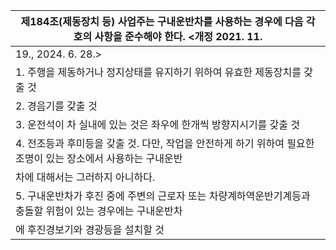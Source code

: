 | 제184조(제동장치 등) 사업주는 구내운반차를 사용하는 경우에 다음 각 호의 사항을 준수해야 한다. <개정 2021. 11. |
| --- |
| 19., 2024. 6. 28.> |
| 1. 주행을 제동하거나 정지상태를 유지하기 위하여 유효한 제동장치를 갖출 것 |
| 2. 경음기를 갖출 것 |
| 3. 운전석이 차 실내에 있는 것은 좌우에 한개씩 방향지시기를 갖출 것 |
| 4. 전조등과 후미등을 갖출 것. 다만, 작업을 안전하게 하기 위하여 필요한 조명이 있는 장소에서 사용하는 구내운반 |
| 차에 대해서는 그러하지 아니하다. |
| 5. 구내운반차가 후진 중에 주변의 근로자 또는 차량계하역운반기계등과 충돌할 위험이 있는 경우에는 구내운반차 |
| 에 후진경보기와 경광등을 설치할 것 |